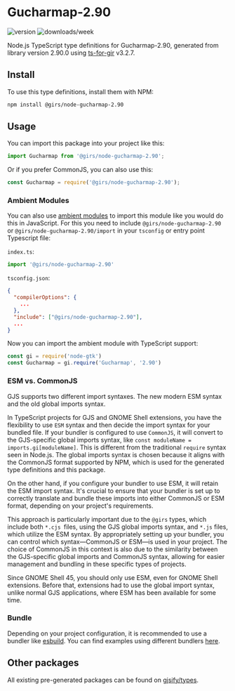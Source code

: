 
# Gucharmap-2.90

![version](https://img.shields.io/npm/v/@girs/node-gucharmap-2.90)
![downloads/week](https://img.shields.io/npm/dw/@girs/node-gucharmap-2.90)


Node.js TypeScript type definitions for Gucharmap-2.90, generated from library version 2.90.0 using [ts-for-gir](https://github.com/gjsify/ts-for-gir) v3.2.7.


## Install

To use this type definitions, install them with NPM:
```bash
npm install @girs/node-gucharmap-2.90
```

## Usage

You can import this package into your project like this:
```ts
import Gucharmap from '@girs/node-gucharmap-2.90';
```

Or if you prefer CommonJS, you can also use this:
```ts
const Gucharmap = require('@girs/node-gucharmap-2.90');
```

### Ambient Modules

You can also use [ambient modules](https://github.com/gjsify/ts-for-gir/tree/main/packages/cli#ambient-modules) to import this module like you would do this in JavaScript.
For this you need to include `@girs/node-gucharmap-2.90` or `@girs/node-gucharmap-2.90/import` in your `tsconfig` or entry point Typescript file:

`index.ts`:
```ts
import '@girs/node-gucharmap-2.90'
```

`tsconfig.json`:
```json
{
  "compilerOptions": {
    ...
  },
  "include": ["@girs/node-gucharmap-2.90"],
  ...
}
```

Now you can import the ambient module with TypeScript support: 

```ts
const gi = require('node-gtk')
const Gucharmap = gi.require('Gucharmap', '2.90')
```



### ESM vs. CommonJS

GJS supports two different import syntaxes. The new modern ESM syntax and the old global imports syntax.

In TypeScript projects for GJS and GNOME Shell extensions, you have the flexibility to use `ESM` syntax and then decide the import syntax for your bundled file. If your bundler is configured to use `CommonJS`, it will convert to the GJS-specific global imports syntax, like `const moduleName = imports.gi[moduleName]`. This is different from the traditional `require` syntax seen in Node.js. The global imports syntax is chosen because it aligns with the CommonJS format supported by NPM, which is used for the generated type definitions and this package.

On the other hand, if you configure your bundler to use ESM, it will retain the ESM import syntax. It's crucial to ensure that your bundler is set up to correctly translate and bundle these imports into either CommonJS or ESM format, depending on your project's requirements.

This approach is particularly important due to the `@girs` types, which include both `*.cjs `files, using the GJS global imports syntax, and `*.js` files, which utilize the ESM syntax. By appropriately setting up your bundler, you can control which syntax—CommonJS or ESM—is used in your project. The choice of CommonJS in this context is also due to the similarity between the GJS-specific global imports and CommonJS syntax, allowing for easier management and bundling in these specific types of projects.

Since GNOME Shell 45, you should only use ESM, even for GNOME Shell extensions. Before that, extensions had to use the global import syntax, unlike normal GJS applications, where ESM has been available for some time.

### Bundle

Depending on your project configuration, it is recommended to use a bundler like [esbuild](https://esbuild.github.io/). You can find examples using different bundlers [here](https://github.com/gjsify/ts-for-gir/tree/main/examples).

## Other packages

All existing pre-generated packages can be found on [gjsify/types](https://github.com/gjsify/types).

